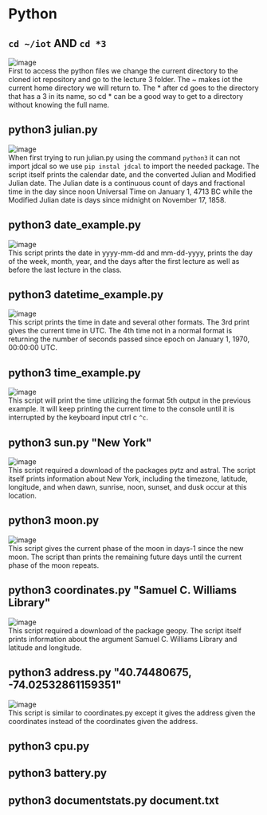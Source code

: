 # Python
## `cd ~/iot` AND `cd *3`
![image](https://github.com/user-attachments/assets/35141126-3ad5-49a4-a31b-6411bfff0e51)\
First to access the python files we change the current directory to the cloned iot repository and go to the lecture 3 folder. The ~ makes iot the current home directory we will return to. The * after cd goes to the directory that has a 3 in its name, so cd * can be a good way to get to a directory without knowing the full name.
## python3 julian.py
![image](https://github.com/user-attachments/assets/85f50420-c973-4e8c-b2dd-817f9f40d60a)\
When first trying to run julian.py using the command `python3` it can not import jdcal so we use `pip instal jdcal` to import the needed package. The script itself prints the calendar date, and the converted Julian and Modified Julian date. The Julian date is a continuous count of days and fractional time in the day since noon Universal Time on January 1, 4713 BC while the Modified Julian date is days since midnight on November 17, 1858. 
## python3 date_example.py
![image](https://github.com/user-attachments/assets/e3d3ca78-d156-4830-9b0a-b330e2d0b8d3)\
This script prints the date in yyyy-mm-dd and mm-dd-yyyy, prints the day of the week, month, year, and the days after the first lecture as well as before the last lecture in the class.
## python3 datetime_example.py
![image](https://github.com/user-attachments/assets/ae2c5292-5dd8-419d-afb8-dbd873cd83f8)\
This script prints the time in date and several other formats. The 3rd print gives the current time in UTC. The 4th time not in a normal format is returning the number of seconds passed since epoch on January 1, 1970, 00:00:00 UTC.
## python3 time_example.py
![image](https://github.com/user-attachments/assets/7cc89723-eada-4f19-b7c3-2082aacfaf8a)\
This script will print the time utilizing the format 5th output in the previous example. It will keep printing the current time to the console until it is interrupted by the keyboard input ctrl c `^c`.
## python3 sun.py "New York"
![image](https://github.com/user-attachments/assets/381d0fa9-335b-4375-89b3-e8aaf1492621)\
This script required a download of the packages pytz and astral. The script itself prints information about New York, including the timezone, latitude, longitude, and when dawn, sunrise, noon, sunset, and dusk occur at this location.
## python3 moon.py
![image](https://github.com/user-attachments/assets/af98301f-2f36-42d6-bcd6-bf57ec2c1491)\
This script gives the current phase of the moon in days-1 since the new moon. The script than prints the remaining future days until the current phase of the moon repeats. 
## python3 coordinates.py "Samuel C. Williams Library"
![image](https://github.com/user-attachments/assets/1740fd34-7cf5-415c-97c2-f5c8a6fc6f25)\
This script required a download of the package geopy. The script itself prints information about the argument Samuel C. Williams Library and latitude and longitude.
## python3 address.py "40.74480675, -74.02532861159351"
![image](https://github.com/user-attachments/assets/d6a2c061-4bb6-4bd1-9733-79930fcaf2ff)\
This script is similar to coordinates.py except it gives the address given the coordinates instead of the coordinates given the address.
## python3 cpu.py

## python3 battery.py
## python3 documentstats.py document.txt


